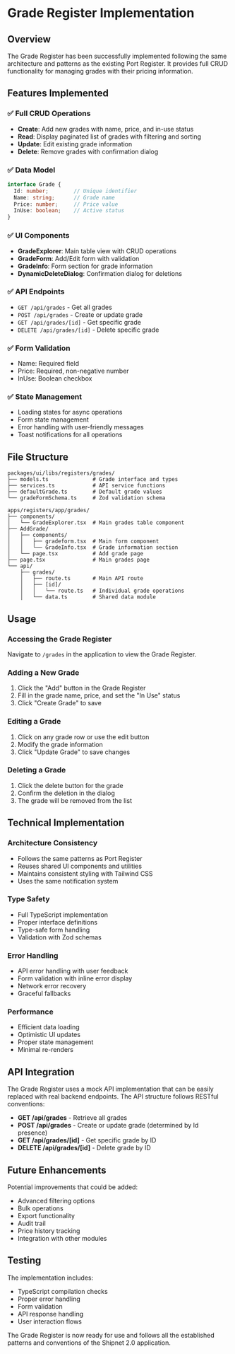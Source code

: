 # Grade Register Implementation

## Overview
The Grade Register has been successfully implemented following the same architecture and patterns as the existing Port Register. It provides full CRUD functionality for managing grades with their pricing information.

## Features Implemented

### ✅ Full CRUD Operations
- **Create**: Add new grades with name, price, and in-use status
- **Read**: Display paginated list of grades with filtering and sorting
- **Update**: Edit existing grade information
- **Delete**: Remove grades with confirmation dialog

### ✅ Data Model
```typescript
interface Grade {
  Id: number;        // Unique identifier
  Name: string;      // Grade name
  Price: number;     // Price value
  InUse: boolean;    // Active status
}
```

### ✅ UI Components
- **GradeExplorer**: Main table view with CRUD operations
- **GradeForm**: Add/Edit form with validation
- **GradeInfo**: Form section for grade information
- **DynamicDeleteDialog**: Confirmation dialog for deletions

### ✅ API Endpoints
- `GET /api/grades` - Get all grades
- `POST /api/grades` - Create or update grade
- `GET /api/grades/[id]` - Get specific grade
- `DELETE /api/grades/[id]` - Delete specific grade

### ✅ Form Validation
- Name: Required field
- Price: Required, non-negative number
- InUse: Boolean checkbox

### ✅ State Management
- Loading states for async operations
- Form state management
- Error handling with user-friendly messages
- Toast notifications for all operations

## File Structure

```
packages/ui/libs/registers/grades/
├── models.ts              # Grade interface and types
├── services.ts            # API service functions
├── defaultGrade.ts        # Default grade values
└── gradeFormSchema.ts     # Zod validation schema

apps/registers/app/grades/
├── components/
│   └── GradeExplorer.tsx  # Main grades table component
├── AddGrade/
│   ├── components/
│   │   ├── gradeform.tsx  # Main form component
│   │   └── GradeInfo.tsx  # Grade information section
│   └── page.tsx           # Add grade page
├── page.tsx               # Main grades page
└── api/
    ├── grades/
    │   ├── route.ts       # Main API route
    │   ├── [id]/
    │   │   └── route.ts   # Individual grade operations
    │   └── data.ts        # Shared data module
```

## Usage

### Accessing the Grade Register
Navigate to `/grades` in the application to view the Grade Register.

### Adding a New Grade
1. Click the "Add" button in the Grade Register
2. Fill in the grade name, price, and set the "In Use" status
3. Click "Create Grade" to save

### Editing a Grade
1. Click on any grade row or use the edit button
2. Modify the grade information
3. Click "Update Grade" to save changes

### Deleting a Grade
1. Click the delete button for the grade
2. Confirm the deletion in the dialog
3. The grade will be removed from the list

## Technical Implementation

### Architecture Consistency
- Follows the same patterns as Port Register
- Reuses shared UI components and utilities
- Maintains consistent styling with Tailwind CSS
- Uses the same notification system

### Type Safety
- Full TypeScript implementation
- Proper interface definitions
- Type-safe form handling
- Validation with Zod schemas

### Error Handling
- API error handling with user feedback
- Form validation with inline error display
- Network error recovery
- Graceful fallbacks

### Performance
- Efficient data loading
- Optimistic UI updates
- Proper state management
- Minimal re-renders

## API Integration

The Grade Register uses a mock API implementation that can be easily replaced with real backend endpoints. The API structure follows RESTful conventions:

- **GET /api/grades** - Retrieve all grades
- **POST /api/grades** - Create or update grade (determined by Id presence)
- **GET /api/grades/[id]** - Get specific grade by ID
- **DELETE /api/grades/[id]** - Delete grade by ID

## Future Enhancements

Potential improvements that could be added:
- Advanced filtering options
- Bulk operations
- Export functionality
- Audit trail
- Price history tracking
- Integration with other modules

## Testing

The implementation includes:
- TypeScript compilation checks
- Proper error handling
- Form validation
- API response handling
- User interaction flows

The Grade Register is now ready for use and follows all the established patterns and conventions of the Shipnet 2.0 application. 